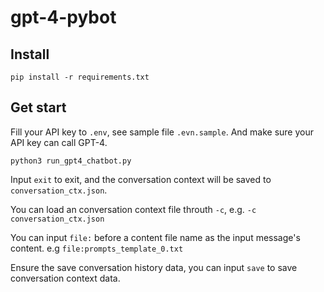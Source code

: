 # gpt-4-pybot

## Install

```
pip install -r requirements.txt
```

## Get start

Fill your API key to `.env`, see sample file `.evn.sample`. And make sure your API key can call GPT-4.

```
python3 run_gpt4_chatbot.py
```

Input `exit` to exit, and the conversation context will be saved to `conversation_ctx.json`.

You can load an conversation context file throuth `-c`, e.g. `-c conversation_ctx.json`

You can input `file:` before a content file name as the input message's content. e.g `file:prompts_template_0.txt`

Ensure the save conversation history data, you can input `save` to save conversation context data.
